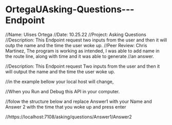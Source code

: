 # OrtegaUAsking-Questions---Endpoint

//Name: Ulises Ortega
//Date: 10.25.22
//Project: Asking Questions
//Description: This Endpoint request two inputs from the user and then it will outp the name and the time the user woke up.
//Peer Review: Chris Martinez, The program is working as intended, I was able to add name in the route line, along with time and it was able to generate
//an answer.


//Description: This Endpoint request Two inputs from the user and then it will output the name and the time the user woke up.

//in the example bellow your local host will change,

//When you Run and Debug this API in your computer.

//folow the structure below and replace Answer1 with your Name and Answer 2 with the time that you woke up and press enter

//https://localhost:7108/asking/questions/Answer1/Answer2  
